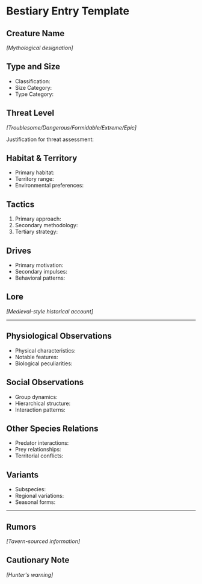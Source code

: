 # Bestiary Entry Template

## Creature Name
*[Mythological designation]*

## Type and Size
- Classification:
- Size Category:
- Type Category:

## Threat Level
*[Troublesome/Dangerous/Formidable/Extreme/Epic]*

Justification for threat assessment:

## Habitat & Territory
- Primary habitat:
- Territory range:
- Environmental preferences:

## Tactics
1. Primary approach:
2. Secondary methodology:
3. Tertiary strategy:

## Drives
- Primary motivation:
- Secondary impulses:
- Behavioral patterns:

## Lore
*[Medieval-style historical account]*

---

## Physiological Observations
- Physical characteristics:
- Notable features:
- Biological peculiarities:

## Social Observations
- Group dynamics:
- Hierarchical structure:
- Interaction patterns:

## Other Species Relations
- Predator interactions:
- Prey relationships:
- Territorial conflicts:

## Variants
- Subspecies:
- Regional variations:
- Seasonal forms:

---

## Rumors
*[Tavern-sourced information]*

## Cautionary Note
*[Hunter's warning]*